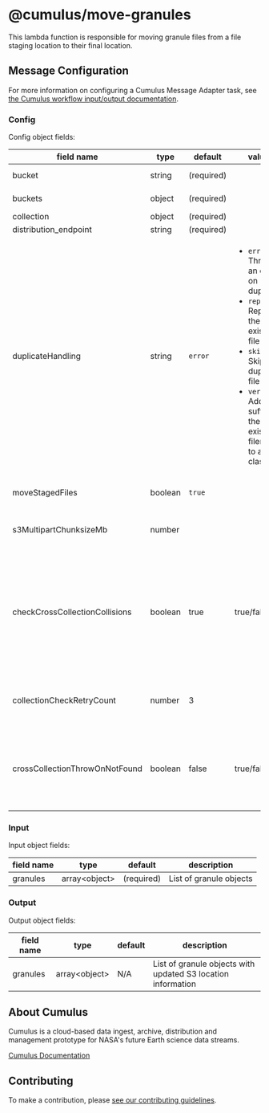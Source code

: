 # @cumulus/move-granules

This lambda function is responsible for moving granule files from a file staging location to their final location.

## Message Configuration

For more information on configuring a Cumulus Message Adapter task, see [the Cumulus workflow input/output documentation](https://nasa.github.io/cumulus/docs/workflows/input_output).

### Config

Config object fields:

| field name | type | default | values | description
| ---------- | ---- | ------- | ------ | -----------
| bucket | string | (required) | | Name of the source AWS S3 bucket that contains the granule files
| buckets | object | (required) | | Object specifying AWS S3 buckets used by this task
| collection | object | (required) | | The cumulus-api collection object
| distribution_endpoint | string | (required) | | The API distribution endpoint
| duplicateHandling | string | `error` | <ul><li>`error` - Throws an error on duplicates</li><li>`replace` - Replaces the existing file</li><li>`skip` - Skips the duplicate file</li><li>`version` - Adds a suffix to the existing filename to avoid a clash</li></ul> | Specifies how duplicate filenames should be handled.   In cases where an object collision results in duplicate evaluation, the task will check the database via API for a granuleId collision in another collection and `error` regardless of this configuration if one is found.
| moveStagedFiles | boolean | `true` | | Can set to `false` to skip moving files from the staging location. Defaults to `true`.
| s3MultipartChunksizeMb | number | | | S3 multipart upload chunk size in MB.  If none is specified, the default `default_s3_multipart_chunksize_mb` is used.
| checkCrossCollectionCollisions | boolean | true | true/false | Default behavior configures MoveGranules to use the API to determine if a file collision is the result of a file registered to a granule in another collection, and if it is, fail (ignoring `duplicateHandling` configuration).     Setting this value to false disables that check and MoveGranules will not use database checks and assume all collisions are due to same-collection collisions.
| collectionCheckRetryCount | number | 3 | |  "Number of times to retry checking for existing files in the collection when checkCrossCollectionCollisions is true. Default is 3.
| crossCollectionThrowOnNotFound | boolean | false | true/false | If checkCrossCollectionCollisions is set to true, when checking for cross-collection collisions, throw an error if a file is not found in the database.  If false, files not found in the database will assume an orphan that can be overwritten.  Default is false.

### Input

Input object fields:

| field name | type | default | description
| ---------- | ---- | ------- | -----------
| granules | array\<object\> | (required) | List of granule objects

### Output

Output object fields:

| field name | type | default | description
| ---------- | ---- | ------- | -----------
| granules | array\<object\> | N/A | List of granule objects with updated S3 location information

## About Cumulus

Cumulus is a cloud-based data ingest, archive, distribution and management prototype for NASA's future Earth science data streams.

[Cumulus Documentation](https://nasa.github.io/cumulus)

## Contributing

To make a contribution, please [see our contributing guidelines](https://github.com/nasa/cumulus/blob/master/CONTRIBUTING.md).

